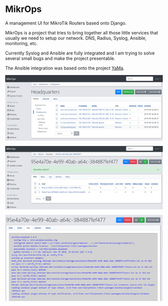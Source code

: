 # MikrOps
A management UI for MikroTik Routers based onto Django.

MikrOps is a project that tries to bring together all those little services that usually we need to setup our network. DNS, Radius, Syslog, Ansible, monitoring, etc.

Currently Syslog and Ansible are fully integrated and I am trying to solve several small bugs and make the project presentable.

The Ansible integration was based onto the project [YaMa](https://github.com/mojiro/yama).

![mikrops area devices](mikrops-area-devices.png)

![mikrops execution start](mikrops-execution-start.png)

![mikrops execution log](mikrops-execution-log.png)
